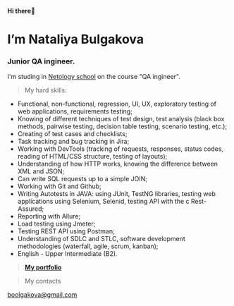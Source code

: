 **Hi there**👋

# I’m Nataliya Bulgakova<br>
### Junior QA ingineer.

I'm studing in [Netology school](https://netology.ru) on the course "QA ingineer". 

> My hard skills:
- Functional, non-functional, regression, UI, UX, exploratory testing of web applications, requirements testing;
- Knowing of different techniques of test design, test analysis (black box methods, pairwise testing, decision table testing, scenario testing, etc.);
- Creating of test cases and checklists;
- Task tracking and bug tracking in Jira;
- Working with DevTools (tracking of requests, responses, status codes, reading of HTML/CSS structure, testing of layouts);
- Understanding of how HTTP works, knowing the difference between XML and JSON;
- Can write SQL requests up to a simple JOIN;
- Working with Git and Github;
- Writing Autotests in JAVA: using JUnit, TestNG libraries, testing web applications using Selenium, Selenid, testing API with the c Rest-Assured;
- Reporting with Allure;
- Load testing using Jmeter;
- Testing REST API using Postman;
- Understanding of SDLC and STLC, software development methodologies (waterfall, agile, scrum, kanban);
- English - Upper Intermediate (B2).

> **[My portfolio](https://clck.ru/gvUaW)**

> My contacts

boolgakova@gmail.com
